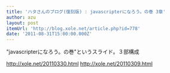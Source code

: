 ```yaml
---
title: 'ハタさんのブログ(復刻版) : javascripterになろう。の巻 3章'
author: azu
layout: post
itemUrl: 'http://blog.xole.net/article.php?id=778'
date: '2011-08-31T15:00:00.000Z'
---
```

"javascripterになろう。の巻"というスライド。３部構成

http://xole.net/20110330.html http://xole.net/20110309.html
